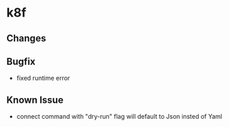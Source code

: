 # k8f 
## Changes
## Bugfix
- fixed runtime error
## Known Issue
- connect command with "dry-run" flag will default to Json insted of Yaml
<!-- ## Bugfix -->
<!-- ## Braking changes -->     
